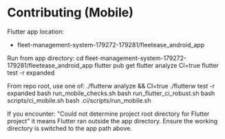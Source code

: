 # Contributing (Mobile)

Flutter app location:
- fleet-management-system-179272-179281/fleetease_android_app

Run from app directory:
  cd fleet-management-system-179272-179281/fleetease_android_app
  flutter pub get
  flutter analyze
  CI=true flutter test -r expanded

From repo root, use one of:
  ./flutterw analyze && CI=true ./flutterw test -r expanded
  bash run_mobile_checks.sh
  bash run_flutter_ci_robust.sh
  bash scripts/ci_mobile.sh
  bash .ci/scripts/run_mobile.sh

If you encounter:
  "Could not determine project root directory for Flutter project"
it means Flutter ran outside the app directory. Ensure the working directory is switched to the app path above.
